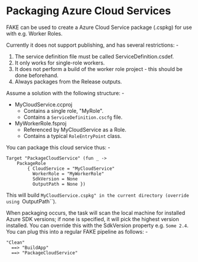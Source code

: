 # Packaging Azure Cloud Services

FAKE can be used to create a Azure Cloud Service package (.cspkg) for use with e.g. Worker Roles.

Currently it does not support publishing, and has several restrictions: -

   1. The service definition file must be called ServiceDefinition.csdef.
   2. It only works for single-role workers.
   3. It does not perform a build of the worker role project - this should be done beforehand.
   4. Always packages from the Release outputs.

Assume a solution with the following structure: -

* MyCloudService.ccproj
    * Contains a single role, "MyRole".
    * Contains a ``ServiceDefinition.cscfg`` file.
* MyWorkerRole.fsproj
    * Referenced by MyCloudService as a Role.
    * Contains a typical ``RoleEntryPoint`` class.

You can package this cloud service thus: -

    Target "PackageCloudService" (fun _ ->
        PackageRole
            { CloudService = "MyCloudService"
              WorkerRole = "MyWorkerRole"
              SdkVersion = None
              OutputPath = None })

This will build ``MyCloudService.cspkg" in the current directory (override using ``OutputPath``).

When packaging occurs, the task will scan the local machine for installed Azure SDK versions; if none is specified,
it will pick the highest version installed. You can override this with the SdkVersion property e.g. ``Some 2.4``.
You can plug this into a regular FAKE pipeline as follows: -

    "Clean"
      ==> "BuildApp"
      ==> "PackageCloudService"